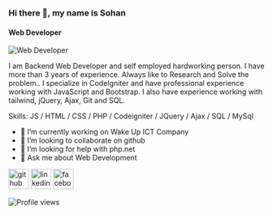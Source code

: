### Hi there 👋, my name is Sohan
#### Web Developer
![Web Developer](https://media.istockphoto.com/id/1167600247/vector/back-end-development-web-banner-concept.jpg?s=612x612&w=0&k=20&c=LwfmAcEk92Nb5kWyAtry3gAMkZyvqpjIabQ8U0WnhMk=)

I am Backend Web Developer and self employed hardworking person. I have more than 3 years of experience. Always like to Research and Solve the problem.. I specialize in CodeIgniter and have professional experience working with JavaScript and Bootstrap. I also have experience working with tailwind, jQuery, Ajax, Git and SQL. 

Skills:  JS / HTML / CSS / PHP / Codeigniter / JQuery / Ajax / SQL / MySql

- 🔭 I’m currently working on Wake Up ICT Company 
- 👯 I’m looking to collaborate on github 
- 🤔 I’m looking for help with php.net 
- 💬 Ask me about Web Development 


[<img src='https://cdn.jsdelivr.net/npm/simple-icons@3.0.1/icons/github.svg' alt='github' height='40'>](https://github.com/md-sohan719)  [<img src='https://cdn.jsdelivr.net/npm/simple-icons@3.0.1/icons/linkedin.svg' alt='linkedin' height='40'>](https://www.linkedin.com/in/md-sohan7/)  [<img src='https://cdn.jsdelivr.net/npm/simple-icons@3.0.1/icons/facebook.svg' alt='facebook' height='40'>](https://www.facebook.com/profile.php?id=100011969495983)  

![Profile views](https://gpvc.arturio.dev/md-sohan719)  
